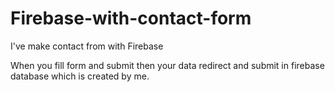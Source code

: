 # Firebase-with-contact-form

I've make contact from with Firebase 

When you fill form and submit then your data redirect and submit in firebase database which is created by me.
